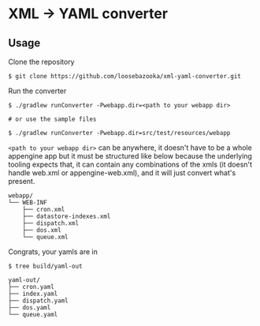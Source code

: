 # XML -> YAML converter

## Usage

Clone the repository
```
$ git clone https://github.com/loosebazooka/xml-yaml-converter.git
```

Run the converter
```
$ ./gradlew runConverter -Pwebapp.dir=<path to your webapp dir>

# or use the sample files

$ ./gradlew runConverter -Pwebapp.dir=src/test/resources/webapp

```
`<path to your webapp dir>` can be anywhere, it doesn't have to be a whole appengine app
but it must be structured like below because the underlying tooling expects that, it 
can contain any combinations of the xmls (it doesn't handle web.xml or appengine-web.xml),
and it will just convert what's present.
```
webapp/
└── WEB-INF
    ├── cron.xml
    ├── datastore-indexes.xml
    ├── dispatch.xml
    ├── dos.xml
    └── queue.xml
```

Congrats, your yamls are in
```
$ tree build/yaml-out

yaml-out/
├── cron.yaml
├── index.yaml
├── dispatch.yaml
├── dos.yaml
└── queue.yaml

```
